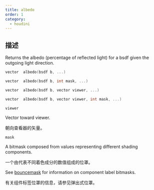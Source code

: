 ```yaml
---
title: albedo
order: 1
category:
  - houdini
---
```

    
## 描述

Returns the albedo (percentage of reflected light) for a bsdf given the
outgoing light direction.

```c
vector  albedo(bsdf b, ...)
```

```c
vector  albedo(bsdf b, int mask, ...)
```

```c
vector  albedo(bsdf b, vector viewer, ...)
```

```c
vector  albedo(bsdf b, vector viewer, int mask, ...)
```

`viewer`

Vector toward viewer.

朝向查看器的矢量。

`mask`

A bitmask composed from values representing different shading components.

一个由代表不同着色成分的数值组成的位罩。

See [bouncemask](bouncemask.html) for information on component label bitmasks.

有关组件标签位罩的信息，请参见弹出式位罩。
